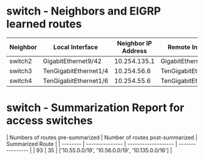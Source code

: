 # switch - Neighbors and EIGRP learned routes

| Neighbor | Local Interface | Neighbor IP Address | Remote Interface | Summary Routes |
| -------- | --------------- | ------------------- | ---------------- | -------------- |
| switch2 | GigabitEthernet9/42 | 10.254.135.1 | GigabitEthernet1/1 | [u'10.135.0.0/16'] |
| switch3 | TenGigabitEthernet1/4 | 10.254.56.6 | TenGigabitEthernet5/1 | [u'10.56.0.0/19'] |
| switch4 | TenGigabitEthernet1/6 | 10.254.55.6 | TenGigabitEthernet7/1 | [u'10.55.0.0/19'] |

# switch - Summarization Report for access switches
| Numbers of routes pre-summarized | Number of routes post-summarized | Summarized Route |
| -------- | --------------- | ------------------- | ---------------- |
| 93 | 35 | ['10.55.0.0/19', '10.56.0.0/19', '10.135.0.0/16'] |